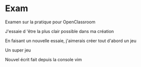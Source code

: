 # Exam
Examen sur la pratique pour OpenClassroom

J'essaie d 'être la plus clair possible dans ma création

En faisant un nouvelle essaie, j'aimerais créer tout d'abord un jeu

Un super jeu

Nouvel écrit fait depuis la console vim

